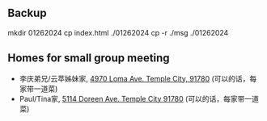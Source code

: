 ## Backup
mkdir 01262024
cp index.html ./01262024
cp -r ./msg ./01262024

## Homes for small group meeting 
- 李庆弟兄/云苹姊妹家, <a href="https://maps.app.goo.gl/8KkehPoADML4cGrJ9">4970 Loma Ave. Temple City, 91780</a> (可以的话，每家带一道菜)
- Paul/Tina家, <a href="https://maps.app.goo.gl/v6BpSCsMR4bpHnuZA">5114 Doreen Ave. Temple  City 91780</a> (可以的话，每家带一道菜)